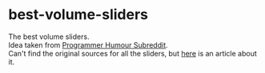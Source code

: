 # best-volume-sliders
The best volume sliders.  
Idea taken from [Programmer Humour Subreddit](https://www.reddit.com/r/ProgrammerHumor).  
Can't find the original sources for all the sliders, but [here](https://www.designernews.co/stories/84443-redditors-design-worst-volume-sliders-possible) is an article about it.  
